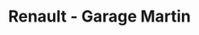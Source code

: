 ---
title: "Renault - Garage Martin"
url: /belin-beliet/renault-garage-martin/
shop: réparation de voitures
---